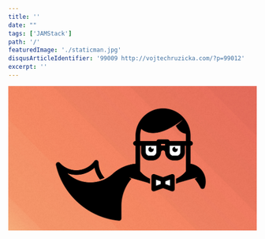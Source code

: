 ```yaml
---
title: ''
date: ""
tags: ['JAMStack']
path: '/'
featuredImage: './staticman.jpg'
disqusArticleIdentifier: '99009 http://vojtechruzicka.com/?p=99012'
excerpt: ''
---
```


![Staticman](./staticman.jpg)